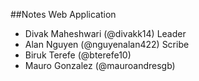 ##Notes Web Application

- Divak Maheshwari (@divakk14) Leader
- Alan Nguyen (@nguyenalan422) Scribe
- Biruk Terefe (@bterefe10)
- Mauro Gonzalez (@mauroandresgb)
